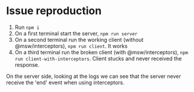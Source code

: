 # Issue reproduction

1. Run `npm i`
2. On a first terminal start the server, `npm run server`
3. On a second terminal run the working client (without @msw/interceptors), `npm run client`. It works
4. On a third terminal run the broken client (with @msw/interceptors), `npm run client-with-interceptors`. Client stucks and never received the response.

On the server side, looking at the logs we can see that the server never receive the 'end' event when using interceptors.
